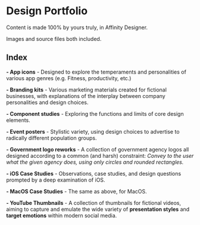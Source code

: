 # **Design Portfolio**

Content is made 100% by yours truly, in Affinity Designer.

Images and source files both included.

## **Index**

**- App icons**
    - Designed to explore the temperaments and personalities of various app genres (e.g. Fitness, productivity, etc.)

**- Branding kits**
    - Various marketing materials created for fictional businesses, with explanations of the interplay between company personalities and design choices.

**- Component studies**
    - Exploring the functions and limits of core design elements.

**- Event posters**
    - Stylistic variety, using design choices to advertise to radically different population groups. 

**- Government logo reworks**
    - A collection of government agency logos all designed according to a common (and harsh) constraint: _Convey to the user what the given agency does, using only circles and rounded rectangles._

**- iOS Case Studies**
    - Observations, case studies, and design questions prompted by a deep examination of iOS.
 
**- MacOS Case Studies**
    - The same as above, for MacOS.

**- YouTube Thumbnails**
    - A collection of thumbnails for fictional videos, aiming to capture and emulate the wide variety of **presentation styles** and **target emotions** within modern social media.
